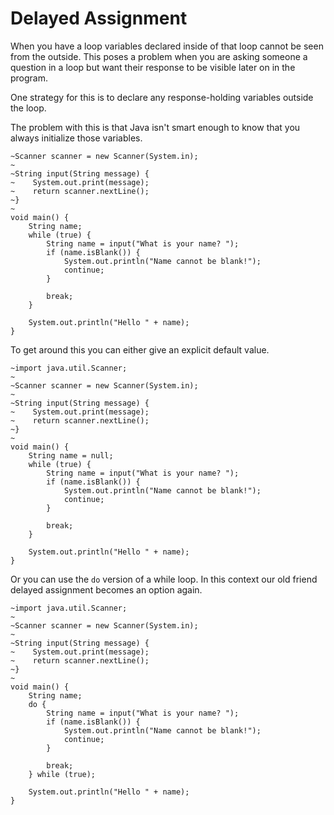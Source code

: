# Delayed Assignment

When you have a loop variables declared inside of that loop cannot be seen from the outside.
This poses a problem when you are asking someone a question in a loop but want their response to be
visible later on in the program.

One strategy for this is to declare any response-holding variables outside the loop.

The problem with this is that Java isn't smart enough to know that you always initialize those variables.

```java,no_run,does_not_compile
~Scanner scanner = new Scanner(System.in);
~
~String input(String message) {
~    System.out.print(message);
~    return scanner.nextLine();
~}
~
void main() {
    String name;
    while (true) {
        String name = input("What is your name? ");
        if (name.isBlank()) {
            System.out.println("Name cannot be blank!");
            continue;
        }

        break;
    }

    System.out.println("Hello " + name);
}
```

To get around this you can either give an explicit default value.

```java,no_run
~import java.util.Scanner;
~
~Scanner scanner = new Scanner(System.in);
~
~String input(String message) {
~    System.out.print(message);
~    return scanner.nextLine();
~}
~
void main() {
    String name = null;
    while (true) {
        String name = input("What is your name? ");
        if (name.isBlank()) {
            System.out.println("Name cannot be blank!");
            continue;
        }

        break;
    }

    System.out.println("Hello " + name);
}
```

Or you can use the `do` version of a while loop. 
In this context our old friend delayed assignment becomes an option again.

```java,no_run
~import java.util.Scanner;
~
~Scanner scanner = new Scanner(System.in);
~
~String input(String message) {
~    System.out.print(message);
~    return scanner.nextLine();
~}
~
void main() {
    String name;
    do {
        String name = input("What is your name? ");
        if (name.isBlank()) {
            System.out.println("Name cannot be blank!");
            continue;
        }

        break;
    } while (true);

    System.out.println("Hello " + name);
}
```